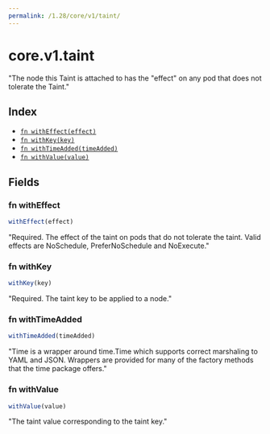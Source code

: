 ```yaml
---
permalink: /1.28/core/v1/taint/
---
```


# core.v1.taint

"The node this Taint is attached to has the \"effect\" on any pod that does not tolerate the Taint."

## Index

* [`fn withEffect(effect)`](#fn-witheffect)
* [`fn withKey(key)`](#fn-withkey)
* [`fn withTimeAdded(timeAdded)`](#fn-withtimeadded)
* [`fn withValue(value)`](#fn-withvalue)

## Fields

### fn withEffect

```ts
withEffect(effect)
```

"Required. The effect of the taint on pods that do not tolerate the taint. Valid effects are NoSchedule, PreferNoSchedule and NoExecute."

### fn withKey

```ts
withKey(key)
```

"Required. The taint key to be applied to a node."

### fn withTimeAdded

```ts
withTimeAdded(timeAdded)
```

"Time is a wrapper around time.Time which supports correct marshaling to YAML and JSON.  Wrappers are provided for many of the factory methods that the time package offers."

### fn withValue

```ts
withValue(value)
```

"The taint value corresponding to the taint key."